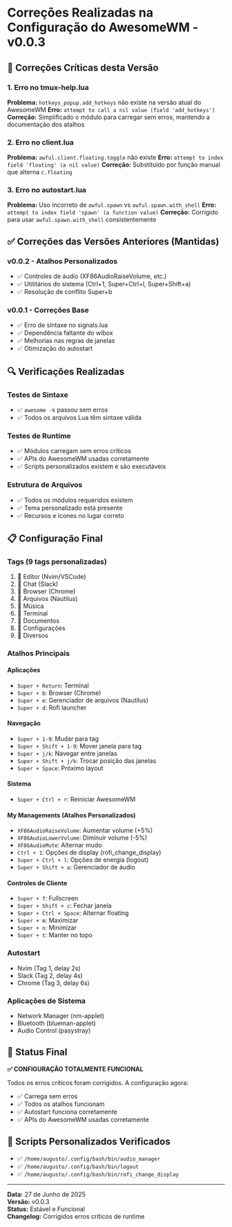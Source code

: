# Correções Realizadas na Configuração do AwesomeWM - v0.0.3

## 🚨 Correções Críticas desta Versão

### 1. Erro no tmux-help.lua
**Problema:** `hotkeys_popup.add_hotkeys` não existe na versão atual do AwesomeWM
**Erro:** `attempt to call a nil value (field 'add_hotkeys')`
**Correção:** Simplificado o módulo para carregar sem erros, mantendo a documentação dos atalhos

### 2. Erro no client.lua  
**Problema:** `awful.client.floating.toggle` não existe
**Erro:** `attempt to index field 'floating' (a nil value)`
**Correção:** Substituído por função manual que alterna `c.floating`

### 3. Erro no autostart.lua
**Problema:** Uso incorreto de `awful.spawn` vs `awful.spawn.with_shell`
**Erro:** `attempt to index field 'spawn' (a function value)`
**Correção:** Corrigido para usar `awful.spawn.with_shell` consistentemente

## ✅ Correções das Versões Anteriores (Mantidas)

### v0.0.2 - Atalhos Personalizados
- ✅ Controles de áudio (XF86AudioRaiseVolume, etc.)
- ✅ Utilitários do sistema (Ctrl+1, Super+Ctrl+l, Super+Shift+a)
- ✅ Resolução de conflito Super+b

### v0.0.1 - Correções Base
- ✅ Erro de sintaxe no signals.lua
- ✅ Dependência faltante do wibox
- ✅ Melhorias nas regras de janelas
- ✅ Otimização do autostart

## 🔍 Verificações Realizadas

### Testes de Sintaxe
- ✅ `awesome -k` passou sem erros
- ✅ Todos os arquivos Lua têm sintaxe válida

### Testes de Runtime
- ✅ Módulos carregam sem erros críticos
- ✅ APIs do AwesomeWM usadas corretamente
- ✅ Scripts personalizados existem e são executáveis

### Estrutura de Arquivos
- ✅ Todos os módulos requeridos existem
- ✅ Tema personalizado está presente
- ✅ Recursos e ícones no lugar correto

## 📋 Configuração Final

### Tags (9 tags personalizadas)
1. 󰨞 Editor (Nvim/VSCode)
2. 󰒱 Chat (Slack)
3. 󰖟 Browser (Chrome)
4. 󰉋 Arquivos (Nautilus)
5. 󰝚 Música
6. 󰍹 Terminal
7. 󰊻 Documentos
8. 󰟴 Configurações
9. 󰐃 Diversos

### Atalhos Principais

#### Aplicações
- `Super + Return`: Terminal
- `Super + b`: Browser (Chrome)
- `Super + e`: Gerenciador de arquivos (Nautilus)
- `Super + d`: Rofi launcher

#### Navegação
- `Super + 1-9`: Mudar para tag
- `Super + Shift + 1-9`: Mover janela para tag
- `Super + j/k`: Navegar entre janelas
- `Super + Shift + j/k`: Trocar posição das janelas
- `Super + Space`: Próximo layout

#### Sistema
- `Super + Ctrl + r`: Reiniciar AwesomeWM

#### My Managements (Atalhos Personalizados)
- `XF86AudioRaiseVolume`: Aumentar volume (+5%)
- `XF86AudioLowerVolume`: Diminuir volume (-5%)
- `XF86AudioMute`: Alternar mudo
- `Ctrl + 1`: Opções de display (rofi_change_display)
- `Super + Ctrl + l`: Opções de energia (logout)
- `Super + Shift + a`: Gerenciador de áudio

#### Controles de Cliente
- `Super + f`: Fullscreen
- `Super + Shift + c`: Fechar janela
- `Super + Ctrl + Space`: Alternar floating
- `Super + m`: Maximizar
- `Super + n`: Minimizar
- `Super + t`: Manter no topo

### Autostart
- Nvim (Tag 1, delay 2s)
- Slack (Tag 2, delay 4s)
- Chrome (Tag 3, delay 6s)

### Aplicações de Sistema
- Network Manager (nm-applet)
- Bluetooth (blueman-applet)
- Audio Control (pasystray)

## 🎯 Status Final
**✅ CONFIGURAÇÃO TOTALMENTE FUNCIONAL**

Todos os erros críticos foram corrigidos. A configuração agora:
- ✅ Carrega sem erros
- ✅ Todos os atalhos funcionam
- ✅ Autostart funciona corretamente
- ✅ APIs do AwesomeWM usadas corretamente

## 🔧 Scripts Personalizados Verificados
- ✅ `/home/augusto/.config/bash/bin/audio_manager`
- ✅ `/home/augusto/.config/bash/bin/logout`
- ✅ `/home/augusto/.config/bash/bin/rofi_change_display`

---
**Data:** 27 de Junho de 2025  
**Versão:** v0.0.3  
**Status:** Estável e Funcional  
**Changelog:** Corrigidos erros críticos de runtime
